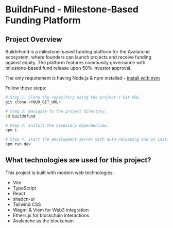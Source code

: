 # BuildnFund - Milestone-Based Funding Platform

## Project Overview

BuildnFund is a milestone-based funding platform for the Avalanche ecosystem, where founders can launch projects and receive funding against equity. The platform features community governance with milestone-based fund release upon 50% investor approval.

The only requirement is having Node.js & npm installed - [install with nvm](https://github.com/nvm-sh/nvm#installing-and-updating)

Follow these steps:

```sh
# Step 1: Clone the repository using the project's Git URL.
git clone <YOUR_GIT_URL>

# Step 2: Navigate to the project directory.
cd buildnfund

# Step 3: Install the necessary dependencies.
npm i

# Step 4: Start the development server with auto-reloading and an instant preview.
npm run dev
```

## What technologies are used for this project?

This project is built with modern web technologies:

- Vite
- TypeScript
- React
- shadcn-ui
- Tailwind CSS
- Wagmi & Viem for Web3 integration
- Ethers.js for blockchain interactions
- Avalanche as the blockchain
